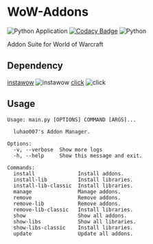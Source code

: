 # WoW-Addons
![Python Application](https://github.com/luhao007/WoW-Addons/workflows/Python%20application/badge.svg)
[![Codacy Badge](https://app.codacy.com/project/badge/Grade/19e1c2da7b2a4e85816b0cf32d5bb120)](https://www.codacy.com/gh/luhao007/WoW-Addons/dashboard?utm_source=github.com&amp;utm_medium=referral&amp;utm_content=luhao007/WoW-Addons&amp;utm_campaign=Badge_Grade)
![Python](https://img.shields.io/badge/python-3.9-blue)

Addon Suite for World of Warcraft

## Dependency
[instawow](https://github.com/layday/instawow) ![instawow](https://img.shields.io/pypi/v/instawow)
[click](https://github.com/pallets/click) ![click](https://img.shields.io/pypi/v/click)

## Usage

```
Usage: main.py [OPTIONS] COMMAND [ARGS]...

  luhao007's Addon Manager.

Options:
  -v, --verbose  Show more logs
  -h, --help     Show this message and exit.

Commands:
  install              Install addons.
  install-lib          Install libraries.
  install-lib-classic  Install libraries.
  manage               Manage addons.
  remove               Remove addons.
  remove-lib           Remove addons.
  remove-lib-classic   Install libraries.
  show                 Show all addons.
  show-libs            Show all libraries.
  show-libs-classic    Install libraries.
  update               Update all addons.

```
